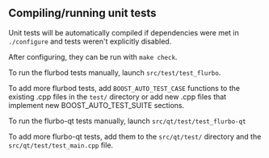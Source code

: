 Compiling/running unit tests
------------------------------------

Unit tests will be automatically compiled if dependencies were met in `./configure`
and tests weren't explicitly disabled.

After configuring, they can be run with `make check`.

To run the flurbod tests manually, launch `src/test/test_flurbo`.

To add more flurbod tests, add `BOOST_AUTO_TEST_CASE` functions to the existing
.cpp files in the `test/` directory or add new .cpp files that
implement new BOOST_AUTO_TEST_SUITE sections.

To run the flurbo-qt tests manually, launch `src/qt/test/test_flurbo-qt`

To add more flurbo-qt tests, add them to the `src/qt/test/` directory and
the `src/qt/test/test_main.cpp` file.
